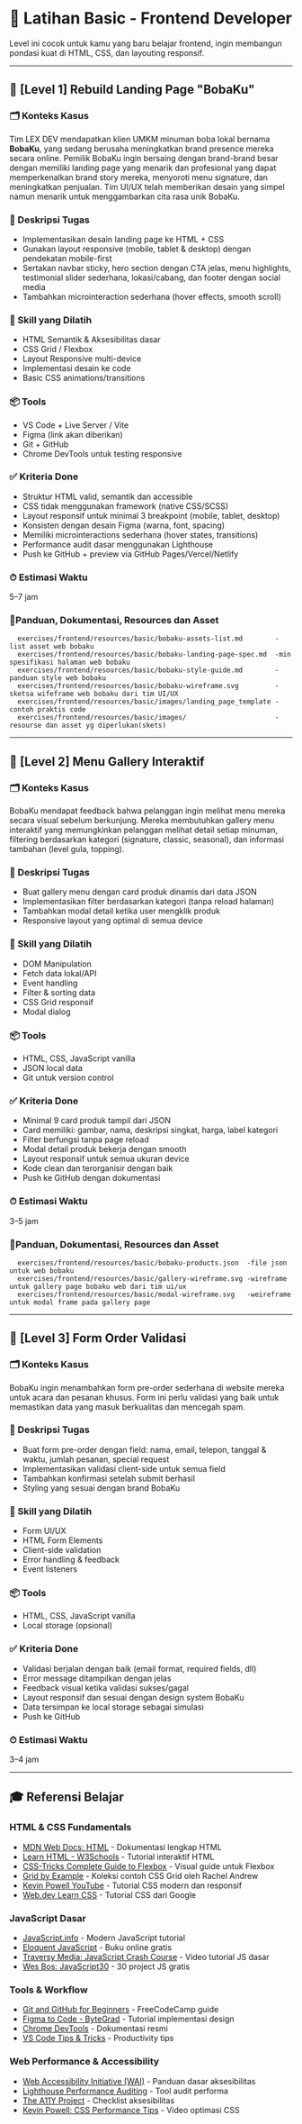 # 🧪 Latihan Basic - Frontend Developer

Level ini cocok untuk kamu yang baru belajar frontend, ingin membangun pondasi kuat di HTML, CSS, dan layouting responsif.

---

## 🎯 [Level 1] Rebuild Landing Page "BobaKu"

### 🗂 Konteks Kasus
Tim LEX DEV mendapatkan klien UMKM minuman boba lokal bernama **BobaKu**, yang sedang berusaha meningkatkan brand presence mereka secara online. Pemilik BobaKu ingin bersaing dengan brand-brand besar dengan memiliki landing page yang menarik dan profesional yang dapat memperkenalkan brand story mereka, menyoroti menu signature, dan meningkatkan penjualan. Tim UI/UX telah memberikan desain yang simpel namun menarik untuk menggambarkan cita rasa unik BobaKu.

### 🎯 Deskripsi Tugas
- Implementasikan desain landing page ke HTML + CSS
- Gunakan layout responsive (mobile, tablet & desktop) dengan pendekatan mobile-first
- Sertakan navbar sticky, hero section dengan CTA jelas, menu highlights, testimonial slider sederhana, lokasi/cabang, dan footer dengan social media
- Tambahkan microinteraction sederhana (hover effects, smooth scroll)

### 🎯 Skill yang Dilatih
- HTML Semantik & Aksesibilitas dasar
- CSS Grid / Flexbox
- Layout Responsive multi-device
- Implementasi desain ke code
- Basic CSS animations/transitions

### 📦 Tools
- VS Code + Live Server / Vite
- Figma (link akan diberikan)
- Git + GitHub
- Chrome DevTools untuk testing responsive

### ✅ Kriteria Done
- Struktur HTML valid, semantik dan accessible
- CSS tidak menggunakan framework (native CSS/SCSS)
- Layout responsif untuk minimal 3 breakpoint (mobile, tablet, desktop)
- Konsisten dengan desain Figma (warna, font, spacing)
- Memiliki microinteractions sederhana (hover states, transitions)
- Performance audit dasar menggunakan Lighthouse
- Push ke GitHub + preview via GitHub Pages/Vercel/Netlify

### ⏱ Estimasi Waktu
5–7 jam

### 📖Panduan, Dokumentasi, Resources dan Asset
      exercises/frontend/resources/basic/bobaku-assets-list.md        -list asset web bobaku
      exercises/frontend/resources/basic/bobaku-landing-page-spec.md  -min spesifikasi halaman web bobaku
      exercises/frontend/resources/basic/bobaku-style-guide.md        -panduan style web bobaku
      exercises/frontend/resources/basic/bobaku-wireframe.svg         -sketsa wifeframe web bobaku dari tim UI/UX
      exercises/frontend/resources/basic/images/landing_page_template -contoh praktis code
      exercises/frontend/resources/basic/images/                      -resourse dan asset yg diperlukan(skets)

---

## 🎯 [Level 2] Menu Gallery Interaktif

### 🗂 Konteks Kasus
BobaKu mendapat feedback bahwa pelanggan ingin melihat menu mereka secara visual sebelum berkunjung. Mereka membutuhkan gallery menu interaktif yang memungkinkan pelanggan melihat detail setiap minuman, filtering berdasarkan kategori (signature, classic, seasonal), dan informasi tambahan (level gula, topping).

### 🎯 Deskripsi Tugas
- Buat gallery menu dengan card produk dinamis dari data JSON
- Implementasikan filter berdasarkan kategori (tanpa reload halaman)
- Tambahkan modal detail ketika user mengklik produk
- Responsive layout yang optimal di semua device

### 🎯 Skill yang Dilatih
- DOM Manipulation
- Fetch data lokal/API
- Event handling
- Filter & sorting data
- CSS Grid responsif
- Modal dialog

### 📦 Tools
- HTML, CSS, JavaScript vanilla
- JSON local data
- Git untuk version control

### ✅ Kriteria Done
- Minimal 9 card produk tampil dari JSON
- Card memiliki: gambar, nama, deskripsi singkat, harga, label kategori
- Filter berfungsi tanpa page reload
- Modal detail produk bekerja dengan smooth
- Layout responsif untuk semua ukuran device
- Kode clean dan terorganisir dengan baik
- Push ke GitHub dengan dokumentasi

### ⏱ Estimasi Waktu
3–5 jam

### 📖Panduan, Dokumentasi, Resources dan Asset
      exercises/frontend/resources/basic/bobaku-products.json  -file json untuk web bobaku
      exercises/frontend/resources/basic/gallery-wireframe.svg -wireframe untuk gallery page bobaku web dari tim ui/ux
      exercises/frontend/resources/basic/modal-wireframe.svg   -weireframe untuk modal frame pada gallery page
---

## 🎯 [Level 3] Form Order Validasi

### 🗂 Konteks Kasus
BobaKu ingin menambahkan form pre-order sederhana di website mereka untuk acara dan pesanan khusus. Form ini perlu validasi yang baik untuk memastikan data yang masuk berkualitas dan mencegah spam.

### 🎯 Deskripsi Tugas
- Buat form pre-order dengan field: nama, email, telepon, tanggal & waktu, jumlah pesanan, special request
- Implementasikan validasi client-side untuk semua field
- Tambahkan konfirmasi setelah submit berhasil
- Styling yang sesuai dengan brand BobaKu

### 🎯 Skill yang Dilatih
- Form UI/UX
- HTML Form Elements
- Client-side validation
- Error handling & feedback
- Event listeners

### 📦 Tools
- HTML, CSS, JavaScript vanilla
- Local storage (opsional)

### ✅ Kriteria Done
- Validasi berjalan dengan baik (email format, required fields, dll)
- Error message ditampilkan dengan jelas
- Feedback visual ketika validasi sukses/gagal
- Layout responsif dan sesuai dengan design system BobaKu
- Data tersimpan ke local storage sebagai simulasi
- Push ke GitHub

### ⏱ Estimasi Waktu
3–4 jam

---

## 🎓 Referensi Belajar

### HTML & CSS Fundamentals
- [MDN Web Docs: HTML](https://developer.mozilla.org/en-US/docs/Web/HTML) - Dokumentasi lengkap HTML
- [Learn HTML - W3Schools](https://www.w3schools.com/html/) - Tutorial interaktif HTML
- [CSS-Tricks Complete Guide to Flexbox](https://css-tricks.com/snippets/css/a-guide-to-flexbox/) - Visual guide untuk Flexbox
- [Grid by Example](https://gridbyexample.com/) - Koleksi contoh CSS Grid oleh Rachel Andrew
- [Kevin Powell YouTube](https://www.youtube.com/kepowob) - Tutorial CSS modern dan responsif
- [Web.dev Learn CSS](https://web.dev/learn/css/) - Tutorial CSS dari Google

### JavaScript Dasar
- [JavaScript.info](https://javascript.info/) - Modern JavaScript tutorial
- [Eloquent JavaScript](https://eloquentjavascript.net/) - Buku online gratis
- [Traversy Media: JavaScript Crash Course](https://www.youtube.com/watch?v=hdI2bqOjy3c) - Video tutorial JS dasar
- [Wes Bos: JavaScript30](https://javascript30.com/) - 30 project JS gratis

### Tools & Workflow
- [Git and GitHub for Beginners](https://www.freecodecamp.org/news/git-and-github-for-beginners/) - FreeCodeCamp guide
- [Figma to Code - ByteGrad](https://www.youtube.com/watch?v=5KI-32KsQMc) - Tutorial implementasi design
- [Chrome DevTools](https://developer.chrome.com/docs/devtools/) - Dokumentasi resmi
- [VS Code Tips & Tricks](https://code.visualstudio.com/docs/getstarted/tips-and-tricks) - Productivity tips

### Web Performance & Accessibility
- [Web Accessibility Initiative (WAI)](https://www.w3.org/WAI/fundamentals/) - Panduan dasar aksesibilitas
- [Lighthouse Performance Auditing](https://developers.google.com/web/tools/lighthouse) - Tool audit performa
- [The A11Y Project](https://www.a11yproject.com/) - Checklist aksesibilitas
- [Kevin Powell: CSS Performance Tips](https://www.youtube.com/watch?v=N5A8j7yQmXQ) - Video optimasi CSS
